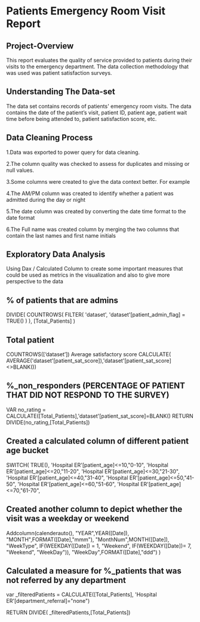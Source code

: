 # Patients Emergency Room Visit Report
## Project-Overview

This report evaluates the quality of service provided to patients during their visits to the emergency department. The data collection methodology that was used was patient satisfaction surveys.

## Understanding The Data-set

The data set contains records of patients' emergency room visits. The data contains the date of the patient’s visit, patient ID, patient age, patient wait time before being attended to, patient satisfaction score, etc.

## Data Cleaning Process

1.Data was exported to power query for data cleaning.

2.The column quality was checked to assess for duplicates and missing or null values.

3.Some columns were created to give the data context better. For example

4.The AM/PM column was created to identify whether a patient was admitted during the day or night

5.The date column was created by converting the date time format to the date format

6.The Full name was created column by merging the two columns that contain the last names and first name initials

## Exploratory Data Analysis

Using Dax / Calculated Column to create some important measures that could be used as metrics in the visualization and also to give more perspective to the data

## % of patients that are admins
  DIVIDE(
      COUNTROWS(
          FILTER(
              'dataset',
              'dataset'[patient_admin_flag] = TRUE()
          )
      ),
      [Total_Patients]
  )
## Total patient
  COUNTROWS([‘dataset’])
Average satisfactory score
  CALCULATE(
    AVERAGE('dataset'[patient_sat_score]),'dataset'[patient_sat_score]<>BLANK())
## %_non_responders (PERCENTAGE OF PATIENT THAT DID NOT RESPOND TO THE SURVEY)
   VAR no_rating = 
      CALCULATE([Total_Patients],'dataset'[patient_sat_score]=BLANK()
      RETURN
      DIVIDE(no_rating,[Total_Patients])
## Created a calculated column of different patient age bucket
  SWITCH(
          TRUE(),
          'Hospital ER'[patient_age]<=10,"0-10",
          'Hospital ER'[patient_age]<=20,"11-20",
          'Hospital ER'[patient_age]<=30,"21-30",
          'Hospital ER'[patient_age]<=40,"31-40",
          'Hospital ER'[patient_age]<=50,"41-50",
          'Hospital ER'[patient_age]<=60,"51-60",
          'Hospital ER'[patient_age]<=70,"61-70",
## Created another column to depict whether the visit was a weekday or weekend
  Addcolumn(calenderauto(),
  			"YEAR",YEAR([Date]),
  "MONTH",FORMAT([Date],"mmm"),
  "MonthNum",MONTH([Date]),
  "WeekType", IF(WEEKDAY([Date]) = 1, "Weekend", IF(WEEKDAY([Date])= 7, "Weekend", "WeekDay")),
  "WeekDay",FORMAT([Date],"ddd")
  )
## Calculated a measure for %_patients that was not referred by any department
   var _filteredPatients = 
   CALCULATE([Total_Patients],
  'Hospital ER'[department_referral]="none")
  
  RETURN
  DIVIDE(
      _filteredPatients,[Total_Patients])
